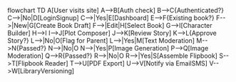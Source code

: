 flowchart TD
  A[User visits site]
  A-->B[Auth check]
  B-->C{Authenticated?}
  C-->|No|D[LoginSignup]
  C-->|Yes|E[Dashboard]
  E-->F{Existing book?}
  F-->|New|G[Create Book Draft]
  F-->|Edit|H[Select Book]
  G-->I[Character Builder]
  H-->I
  I-->J[Plot Composer]
  J-->K[Review Story]
  K-->L{Approve Story?}
  L-->|No|O[Flag for Parent]
  L-->|Yes|M[Text Moderation]
  M-->N{Passed?}
  N-->|No|O
  N-->|Yes|P[Image Generation]
  P-->Q[Image Moderation]
  Q-->R{Passed?}
  R-->|No|O
  R-->|Yes|S[Assemble Flipbook]
  S-->T[Flipbook Reader]
  T-->U[PDF Export]
  U-->V[Notify via EmailSMS]
  V-->W[LibraryVersioning]